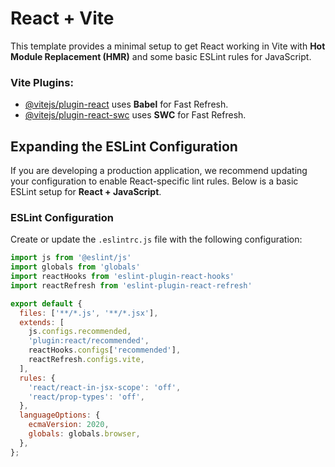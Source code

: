 # React + Vite

This template provides a minimal setup to get React working in Vite with **Hot Module Replacement (HMR)** and some basic ESLint rules for JavaScript.

### Vite Plugins:

- [@vitejs/plugin-react](https://github.com/vitejs/vite-plugin-react/blob/main/packages/plugin-react) uses **Babel** for Fast Refresh.
- [@vitejs/plugin-react-swc](https://github.com/vitejs/vite-plugin-react/blob/main/packages/plugin-react-swc) uses **SWC** for Fast Refresh.

## Expanding the ESLint Configuration

If you are developing a production application, we recommend updating your configuration to enable React-specific lint rules. Below is a basic ESLint setup for **React + JavaScript**.

### ESLint Configuration

Create or update the `.eslintrc.js` file with the following configuration:

```js
import js from '@eslint/js'
import globals from 'globals'
import reactHooks from 'eslint-plugin-react-hooks'
import reactRefresh from 'eslint-plugin-react-refresh'

export default {
  files: ['**/*.js', '**/*.jsx'],
  extends: [
    js.configs.recommended,
    'plugin:react/recommended',
    reactHooks.configs['recommended'],
    reactRefresh.configs.vite,
  ],
  rules: {
    'react/react-in-jsx-scope': 'off',
    'react/prop-types': 'off',
  },
  languageOptions: {
    ecmaVersion: 2020,
    globals: globals.browser,
  },
};
